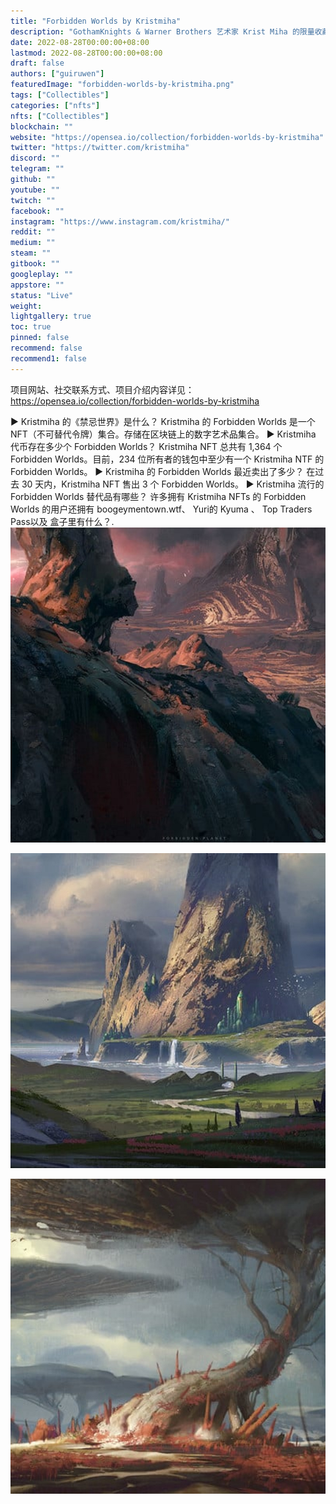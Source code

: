 ```yaml
---
title: "Forbidden Worlds by Kristmiha"
description: "GothamKnights & Warner Brothers 艺术家 Krist Miha 的限量收藏品 《禁忌世界》是 Krist Miha 的首个 NFT 艺术项目拥有一个禁忌的世界将让您在不久的将来访问 Krist Mihas 画廊"
date: 2022-08-28T00:00:00+08:00
lastmod: 2022-08-28T00:00:00+08:00
draft: false
authors: ["guiruwen"]
featuredImage: "forbidden-worlds-by-kristmiha.png"
tags: ["Collectibles"]
categories: ["nfts"]
nfts: ["Collectibles"]
blockchain: ""
website: "https://opensea.io/collection/forbidden-worlds-by-kristmiha"
twitter: "https://twitter.com/kristmiha"
discord: ""
telegram: ""
github: ""
youtube: ""
twitch: ""
facebook: ""
instagram: "https://www.instagram.com/kristmiha/"
reddit: ""
medium: ""
steam: ""
gitbook: ""
googleplay: ""
appstore: ""
status: "Live"
weight: 
lightgallery: true
toc: true
pinned: false
recommend: false
recommend1: false
---
```

项目网站、社交联系方式、项目介绍内容详见：https://opensea.io/collection/forbidden-worlds-by-kristmiha

▶ Kristmiha 的《禁忌世界》是什么？
Kristmiha 的 Forbidden Worlds 是一个 NFT（不可替代令牌）集合。存储在区块链上的数字艺术品集合。
▶ Kristmiha 代币存在多少个 Forbidden Worlds？
Kristmiha NFT 总共有 1,364 个 Forbidden Worlds。目前，234 位所有者的钱包中至少有一个 Kristmiha NTF 的 Forbidden Worlds。
▶ Kristmiha 的 Forbidden Worlds 最近卖出了多少？
在过去 30 天内，Kristmiha NFT 售出 3 个 Forbidden Worlds。
▶ Kristmiha 流行的 Forbidden Worlds 替代品有哪些？
许多拥有 Kristmiha NFTs 的 Forbidden Worlds 的用户还拥有 boogeymentown.wtf、 Yuri的 Kyuma 、 Top Traders Pass以及 盒子里有什么？.
 ![nft](01.jpg)

![nft](02.jpg)

![nft](03.jpg)

